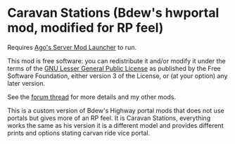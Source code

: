 # Caravan Stations (Bdew's hwportal mod, modified for RP feel)

Requires [Ago's Server Mod Launcher](https://github.com/ago1024/WurmServerModLauncher/releases) to run.

This mod is free software: you can redistribute it and/or modify it under the terms of the [GNU Lesser General Public License](http://www.gnu.org/licenses/lgpl-3.0.en.html) as published by the Free Software Foundation, either version 3 of the License, or (at your option) any later version.

See the [forum thread](http://forum.wurmonline.com/index.php?/topic/138254-/) for more details and my other mods.

This is a custom version of Bdew's Highway portal mods that does not use portals but gives more of an RP feel. It is Caravan Stations, everything works the same as his version it is a different model and provides different prints and options stating carvan ride vice portal. 
